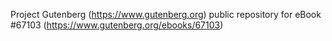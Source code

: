 Project Gutenberg (https://www.gutenberg.org) public repository for
eBook #67103 (https://www.gutenberg.org/ebooks/67103)
